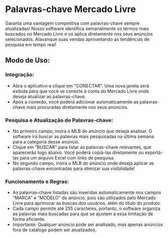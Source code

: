 # Palavras-chave Mercado Livre

Garanta uma vantagem competitiva com palavras-chave sempre atualizadas! Nosso software identifica semanalmente os termos mais buscados no Mercado Livre e os aplica diretamente nos seus anúncios selecionados. Alavanque suas vendas aproveitando as tendências de pesquisa em tempo real!

## Modo de Uso:

### Integração:
  - Abra o aplicativo e clique em "CONECTAR". Uma nova janela será exibida para que você se conecte à conta do Mercado Livre onde deseja atualizar as palavras-chave.
  - Após a conexão, você poderá adicionar automaticamente as palavras-chave mais procuradas diretamente nos seus anúncios.

### Pesquisa e Atualização de Palavras-chave:
  - No primeiro campo, insira o MLB do anúncio que deseja analisar. O software irá buscar as palavras mais pesquisadas na última semana para a categoria desse anúncio.
  - Clique em "BUSCAR" para listar as palavras-chave relevantes, que aparecerão logo abaixo. Você poderá copiá-las diretamente ou exportá-las para um arquivo Excel com links de pesquisa.
  - No segundo campo, insira o MLB do anúncio onde deseja aplicar as palavras-chave encontradas para otimizar sua visibilidade!

### Funcionamento e Regras:
  - As palavras-chave listadas são inseridas automaticamente nos campos "MARCA" e "MODELO" do anúncio, pois são utilizados pelo Mercado Livre para aprimorar as buscas dos usuários, além do título do produto.
  - Cada campo permite até 255 caracteres, portanto, o software organiza as palavras mais buscadas para que se ajustem a essa limitação de forma eficiente.
  - Importante: Qualquer anúncio pode ser analisado, mas apenas anúncios fora de catálogo podem ser atualizados.
